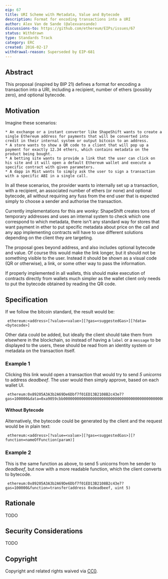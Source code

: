 ```yaml
---
eip: 67
title: URI Scheme with Metadata, Value and Bytecode
description: Format for encoding transactions into a URI
author: Alex Van de Sande (@alexvansande)
discussions-to: https://github.com/ethereum/EIPs/issues/67
status: Withdrawn
type: Standards Track
category: ERC
created: 2016-02-17
withdrawal-reason: Superseded by EIP-681
---
```


## Abstract

This proposal (inspired by BIP 21) defines a format for encoding a transaction into a URI, including a recipient, number of ethers (possibly zero), and optional bytecode.

## Motivation

Imagine these scenarios:

    * An exchange or a instant converter like ShapeShift wants to create a single Ethereum address for payments that will be converted into credit in their internal system or output bitcoin to an address.
    * A store wants to show a QR code to a client that will pop up a payment for exactly 12.34 ethers, which contains metadata on the product being bought.
    * A betting site wants to provide a link that the user can click on his site and it will open a default Ethereum wallet and execute a specific contract with given parameters.
    * A dapp in Mist wants to simply ask the user to sign a transaction with a specific ABI in a single call.


In all these scenarios, the provider wants to internally set up a transaction, with a recipient, an associated number of ethers (or none) and optional bytecode, all without requiring any fuss from the end user that is expected simply to choose a sender and authorise the transaction.

Currently implementations for this are wonky: ShapeShift creates tons of temporary addresses and uses an internal system to check which one correspond to which metadata, there isn't any standard way for stores that want payment in ether to put specific metadata about price on the call and any app implementing contracts will have to use different solutions depending on the client they are targeting.

The proposal goes beyond address, and also includes optional bytecode and value. Of course this would make the link longer, but it should not be something visible to the user. Instead it should be shown as a visual code (QR or otherwise), a link, or some other way to pass the information.

If properly implemented in all wallets, this should make execution of contracts directly from wallets much simpler as the wallet client only needs to put the bytecode obtained by reading the QR code.

## Specification

If we follow the bitcoin standard, the result would be:

```
 ethereum:<address>[?value=<value>][?gas=<suggestedGas>][?data=<bytecode>]
```

Other data could be added, but ideally the client should take them from elsewhere in the blockchain, so instead of having a `label` or a `message` to be displayed to the users, these should be read from an identity system or metadata on the transaction itself.

### Example 1

Clicking this link would open a transaction that would try to send _5 unicorns_ to address _deadbeef_. The user would then simply approve, based on each wallet UI.

```
 ethereum:0x89205A3A3b2A69De6Dbf7f01ED13B2108B2c43e7?gas=100000&data=0xa9059cbb00000000000000000000000000000000000000000000000000000000deadbeef0000000000000000000000000000000000000000000000000000000000000005
```

#### Without Bytecode

Alternatively, the bytecode could be generated by the client and the request would be in plain text:

```
 ethereum:<address>[?value=<value>][?gas=<suggestedGas>][?function=nameOfFunction(param)]
```

### Example 2

This is the same function as above, to send 5 unicorns from he sender to _deadbeef_, but now with a more readable function, which the client converts to bytecode.

```
 ethereum:0x89205A3A3b2A69De6Dbf7f01ED13B2108B2c43e7?gas=100000&function=transfer(address 0xdeadbeef, uint 5)
```

## Rationale

TODO

## Security Considerations

TODO

## Copyright

Copyright and related rights waived via [CC0](../LICENSE.md).
